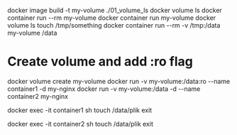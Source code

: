 docker image build -t my-volume ./01_volume_ls
docker volume ls
docker container run --rm my-volume
docker container run my-volume
docker volume ls
touch /tmp/something
docker container run --rm -v /tmp:/data my-volume /data


# Create volume and add :ro flag
docker volume create my-volume
docker run -v my-volume:/data:ro --name container1 -d my-nginx
docker run -v my-volume:/data -d --name container2 my-nginx

docker exec -it container1 sh
touch /data/plik
exit

docker exec -it container2 sh
touch /data/plik
exit


